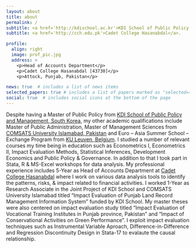 ```yaml
---
layout: about
title: about
permalink: /
subtitle: <a href='http://kdischool.ac.kr'>KDI School of Public Policy and Management</a>. 
subtitle: <a href='http://cch.edu.pk'>Cadet College Hasanabdal</a>. 

profile:
  align: right
  image: prof_pic.jpg
  address: >
    <p>Head of Accounts Department</p>
    <p>Cadet College Hasanabdal [43730]</p>
    <p>Attock, Punjab, Pakistan</p>

news: true  # includes a list of news items
selected_papers: true # includes a list of papers marked as "selected={true}"
social: true  # includes social icons at the bottom of the page
---
```


Despite having a Master of Public Policy from [KDI School of Public Policy and Management, South Korea](http://kdischool.ac.kr), my other academic qualifications include Master of Public Administration, Master of Management Sciences from [COMSATS University Islamabad, Pakistan](http://attock.comsats.edu.pk) and Euro – Asia Summer School – Exchange Program from [KU Leuven, Belgium](https://ghum.kuleuven.be/ggs/research/euro_asia_summerschool/summer-school-2021). I studied a number of relevant courses my time being in education such as Econometrics I, Econometrics II, Impact Evaluation Methods, Statistical Inferences, Development Economics and Public Policy & Governance. In addition to that I took part in Stata, R & MS-Excel workshops for data analysis.
My professional experience includes 5-Year as Head of Accounts Department at [Cadet College Hasanabdal](http://cch.edu.pk) where I work on various data analysis tools to identify the patterns, risks, & impact related to financial activities. I worked 1-Year as Research Associate in the Joint Project of KDI School and COMSATS University Islamabad titled “Impact Evaluation of Punjab Land Record Management Information System” funded by KDI School. My master theses were also centered on impact evaluation study titled “Impact Evaluation of Vocational Training Institutes in Punjab province, Pakistan” and “Impact of Conservational Activities on Green Performance”. I exploit impact evaluation techniques such as Instrumental Variable Aproach, Difference-in-Difference and Regression Discontinuity Design in Stata-17 to evalaute the causal relationship.

